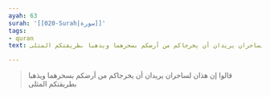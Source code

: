 ```yaml
---
ayah: 63
surah: '[[020-Surah|سورة]]'
tags:
- quran
text: قالوا إن هذان لساحران يريدان أن يخرجاكم من أرضكم بسحرهما ويذهبا بطريقتكم المثلى

---
```

> قالوا إن هذان لساحران يريدان أن يخرجاكم من أرضكم بسحرهما ويذهبا بطريقتكم المثلى
